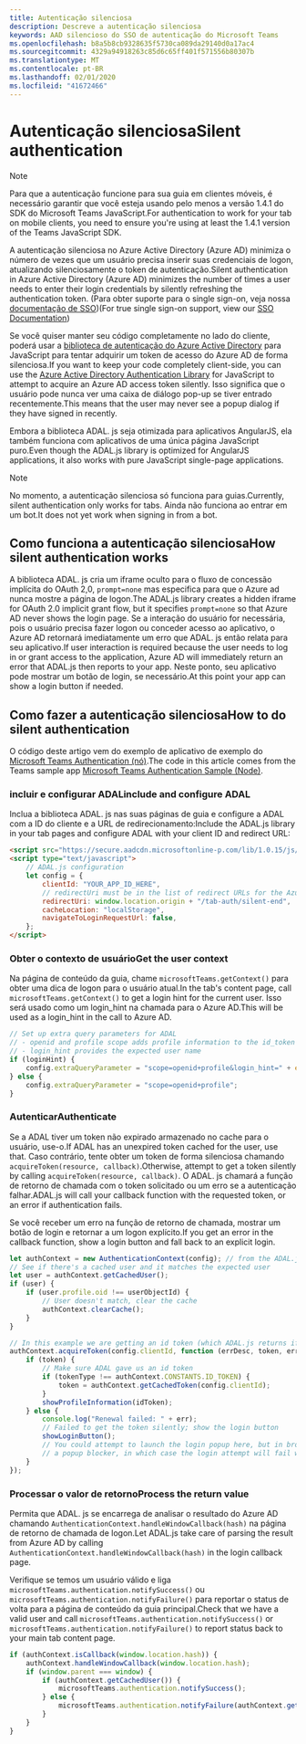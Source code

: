 ```yaml
---
title: Autenticação silenciosa
description: Descreve a autenticação silenciosa
keywords: AAD silencioso do SSO de autenticação do Microsoft Teams
ms.openlocfilehash: b8a5b8cb9328635f5730ca089da29140d0a17ac4
ms.sourcegitcommit: 4329a94918263c85d6c65ff401f571556b80307b
ms.translationtype: MT
ms.contentlocale: pt-BR
ms.lasthandoff: 02/01/2020
ms.locfileid: "41672466"
---
```

# <a name="silent-authentication"></a><span data-ttu-id="f4e5f-104">Autenticação silenciosa</span><span class="sxs-lookup"><span data-stu-id="f4e5f-104">Silent authentication</span></span>

> [!NOTE]
> <span data-ttu-id="f4e5f-105">Para que a autenticação funcione para sua guia em clientes móveis, é necessário garantir que você esteja usando pelo menos a versão 1.4.1 do SDK do Microsoft Teams JavaScript.</span><span class="sxs-lookup"><span data-stu-id="f4e5f-105">For authentication to work for your tab on mobile clients, you need to ensure you're using at least the 1.4.1 version of the Teams JavaScript SDK.</span></span>

<span data-ttu-id="f4e5f-106">A autenticação silenciosa no Azure Active Directory (Azure AD) minimiza o número de vezes que um usuário precisa inserir suas credenciais de logon, atualizando silenciosamente o token de autenticação.</span><span class="sxs-lookup"><span data-stu-id="f4e5f-106">Silent authentication in Azure Active Directory (Azure AD) minimizes the number of times a user needs to enter their login credentials by silently refreshing the authentication token.</span></span> <span data-ttu-id="f4e5f-107">(Para obter suporte para o single sign-on, veja nossa [documentação de SSO](~/tabs/how-to/authentication/auth-aad-sso.md))</span><span class="sxs-lookup"><span data-stu-id="f4e5f-107">(For true single sign-on support, view our [SSO Documentation](~/tabs/how-to/authentication/auth-aad-sso.md))</span></span>

<span data-ttu-id="f4e5f-108">Se você quiser manter seu código completamente no lado do cliente, poderá usar a [biblioteca de autenticação do Azure Active Directory](/azure/active-directory/develop/active-directory-authentication-libraries) para JavaScript para tentar adquirir um token de acesso do Azure AD de forma silenciosa.</span><span class="sxs-lookup"><span data-stu-id="f4e5f-108">If you want to keep your code completely client-side, you can use the [Azure Active Directory Authentication Library](/azure/active-directory/develop/active-directory-authentication-libraries) for JavaScript to attempt to acquire an Azure AD access token silently.</span></span> <span data-ttu-id="f4e5f-109">Isso significa que o usuário pode nunca ver uma caixa de diálogo pop-up se tiver entrado recentemente.</span><span class="sxs-lookup"><span data-stu-id="f4e5f-109">This means that the user may never see a popup dialog if they have signed in recently.</span></span>

<span data-ttu-id="f4e5f-110">Embora a biblioteca ADAL. js seja otimizada para aplicativos AngularJS, ela também funciona com aplicativos de uma única página JavaScript puro.</span><span class="sxs-lookup"><span data-stu-id="f4e5f-110">Even though the ADAL.js library is optimized for AngularJS applications, it also works with pure JavaScript single-page applications.</span></span>

> [!NOTE]
> <span data-ttu-id="f4e5f-111">No momento, a autenticação silenciosa só funciona para guias.</span><span class="sxs-lookup"><span data-stu-id="f4e5f-111">Currently, silent authentication only works for tabs.</span></span> <span data-ttu-id="f4e5f-112">Ainda não funciona ao entrar em um bot.</span><span class="sxs-lookup"><span data-stu-id="f4e5f-112">It does not yet work when signing in from a bot.</span></span>

## <a name="how-silent-authentication-works"></a><span data-ttu-id="f4e5f-113">Como funciona a autenticação silenciosa</span><span class="sxs-lookup"><span data-stu-id="f4e5f-113">How silent authentication works</span></span>

<span data-ttu-id="f4e5f-114">A biblioteca ADAL. js cria um iframe oculto para o fluxo de concessão implícita do OAuth 2,0, `prompt=none` mas especifica para que o Azure ad nunca mostre a página de logon.</span><span class="sxs-lookup"><span data-stu-id="f4e5f-114">The ADAL.js library creates a hidden iframe for OAuth 2.0 implicit grant flow, but it specifies `prompt=none` so that Azure AD never shows the login page.</span></span> <span data-ttu-id="f4e5f-115">Se a interação do usuário for necessária, pois o usuário precisa fazer logon ou conceder acesso ao aplicativo, o Azure AD retornará imediatamente um erro que ADAL. js então relata para seu aplicativo.</span><span class="sxs-lookup"><span data-stu-id="f4e5f-115">If user interaction is required because the user needs to log in or grant access to the application, Azure AD will immediately return an error that ADAL.js then reports to your app.</span></span> <span data-ttu-id="f4e5f-116">Neste ponto, seu aplicativo pode mostrar um botão de login, se necessário.</span><span class="sxs-lookup"><span data-stu-id="f4e5f-116">At this point your app can show a login button if needed.</span></span>

## <a name="how-to-do-silent-authentication"></a><span data-ttu-id="f4e5f-117">Como fazer a autenticação silenciosa</span><span class="sxs-lookup"><span data-stu-id="f4e5f-117">How to do silent authentication</span></span>

<span data-ttu-id="f4e5f-118">O código deste artigo vem do exemplo de aplicativo de exemplo do [Microsoft Teams Authentication (nó)](https://github.com/OfficeDev/microsoft-teams-sample-complete-node).</span><span class="sxs-lookup"><span data-stu-id="f4e5f-118">The code in this article comes from the Teams sample app [Microsoft Teams Authentication Sample (Node)](https://github.com/OfficeDev/microsoft-teams-sample-complete-node).</span></span>

### <a name="include-and-configure-adal"></a><span data-ttu-id="f4e5f-119">incluir e configurar ADAL</span><span class="sxs-lookup"><span data-stu-id="f4e5f-119">include and configure ADAL</span></span>

<span data-ttu-id="f4e5f-120">Inclua a biblioteca ADAL. js nas suas páginas de guia e configure a ADAL com a ID do cliente e a URL de redirecionamento:</span><span class="sxs-lookup"><span data-stu-id="f4e5f-120">Include the ADAL.js library in your tab pages and configure ADAL with your client ID and redirect URL:</span></span>

```html
<script src="https://secure.aadcdn.microsoftonline-p.com/lib/1.0.15/js/adal.min.js" integrity="sha384-lIk8T3uMxKqXQVVfFbiw0K/Nq+kt1P3NtGt/pNexiDby2rKU6xnDY8p16gIwKqgI" crossorigin="anonymous"></script>
<script type="text/javascript">
    // ADAL.js configuration
    let config = {
        clientId: "YOUR_APP_ID_HERE",
        // redirectUri must be in the list of redirect URLs for the Azure AD app
        redirectUri: window.location.origin + "/tab-auth/silent-end",
        cacheLocation: "localStorage",
        navigateToLoginRequestUrl: false,
    };
</script>
```

### <a name="get-the-user-context"></a><span data-ttu-id="f4e5f-121">Obter o contexto de usuário</span><span class="sxs-lookup"><span data-stu-id="f4e5f-121">Get the user context</span></span>

<span data-ttu-id="f4e5f-122">Na página de conteúdo da guia, chame `microsoftTeams.getContext()` para obter uma dica de logon para o usuário atual.</span><span class="sxs-lookup"><span data-stu-id="f4e5f-122">In the tab's content page, call `microsoftTeams.getContext()` to get a login hint for the current user.</span></span> <span data-ttu-id="f4e5f-123">Isso será usado como um login_hint na chamada para o Azure AD.</span><span class="sxs-lookup"><span data-stu-id="f4e5f-123">This will be used as a login_hint in the call to Azure AD.</span></span>

```javascript
// Set up extra query parameters for ADAL
// - openid and profile scope adds profile information to the id_token
// - login_hint provides the expected user name
if (loginHint) {
    config.extraQueryParameter = "scope=openid+profile&login_hint=" + encodeURIComponent(loginHint);
} else {
    config.extraQueryParameter = "scope=openid+profile";
}
```

### <a name="authenticate"></a><span data-ttu-id="f4e5f-124">Autenticar</span><span class="sxs-lookup"><span data-stu-id="f4e5f-124">Authenticate</span></span>

<span data-ttu-id="f4e5f-125">Se a ADAL tiver um token não expirado armazenado no cache para o usuário, use-o.</span><span class="sxs-lookup"><span data-stu-id="f4e5f-125">If ADAL has an unexpired token cached for the user, use that.</span></span> <span data-ttu-id="f4e5f-126">Caso contrário, tente obter um token de forma silenciosa chamando `acquireToken(resource, callback)`.</span><span class="sxs-lookup"><span data-stu-id="f4e5f-126">Otherwise, attempt to get a token silently by calling `acquireToken(resource, callback)`.</span></span> <span data-ttu-id="f4e5f-127">O ADAL. js chamará a função de retorno de chamada com o token solicitado ou um erro se a autenticação falhar.</span><span class="sxs-lookup"><span data-stu-id="f4e5f-127">ADAL.js will call your callback function with the requested token, or an error if authentication fails.</span></span>

<span data-ttu-id="f4e5f-128">Se você receber um erro na função de retorno de chamada, mostrar um botão de login e retornar a um logon explícito.</span><span class="sxs-lookup"><span data-stu-id="f4e5f-128">If you get an error in the callback function, show a login button and fall back to an explicit login.</span></span>

```javascript
let authContext = new AuthenticationContext(config); // from the ADAL.js library
// See if there's a cached user and it matches the expected user
let user = authContext.getCachedUser();
if (user) {
    if (user.profile.oid !== userObjectId) {
        // User doesn't match, clear the cache
        authContext.clearCache();
    }
}

// In this example we are getting an id token (which ADAL.js returns if we ask for resource = clientId)
authContext.acquireToken(config.clientId, function (errDesc, token, err, tokenType) {
    if (token) {
        // Make sure ADAL gave us an id token
        if (tokenType !== authContext.CONSTANTS.ID_TOKEN) {
            token = authContext.getCachedToken(config.clientId);
        }
        showProfileInformation(idToken);
    } else {
        console.log("Renewal failed: " + err);
        // Failed to get the token silently; show the login button
        showLoginButton();
        // You could attempt to launch the login popup here, but in browsers this could be blocked by
        // a popup blocker, in which case the login attempt will fail with the reason FailedToOpenWindow.
    }
});
```

### <a name="process-the-return-value"></a><span data-ttu-id="f4e5f-129">Processar o valor de retorno</span><span class="sxs-lookup"><span data-stu-id="f4e5f-129">Process the return value</span></span>

<span data-ttu-id="f4e5f-130">Permita que ADAL. js se encarrega de analisar o resultado do Azure AD chamando `AuthenticationContext.handleWindowCallback(hash)` na página de retorno de chamada de logon.</span><span class="sxs-lookup"><span data-stu-id="f4e5f-130">Let ADAL.js take care of parsing the result from Azure AD by calling `AuthenticationContext.handleWindowCallback(hash)` in the login callback page.</span></span>

<span data-ttu-id="f4e5f-131">Verifique se temos um usuário válido e liga `microsoftTeams.authentication.notifySuccess()` ou `microsoftTeams.authentication.notifyFailure()` para reportar o status de volta para a página de conteúdo da guia principal.</span><span class="sxs-lookup"><span data-stu-id="f4e5f-131">Check that we have a valid user and call `microsoftTeams.authentication.notifySuccess()` or `microsoftTeams.authentication.notifyFailure()` to report status back to your main tab content page.</span></span>

```javascript
if (authContext.isCallback(window.location.hash)) {
    authContext.handleWindowCallback(window.location.hash);
    if (window.parent === window) {
        if (authContext.getCachedUser()) {
            microsoftTeams.authentication.notifySuccess();
        } else {
            microsoftTeams.authentication.notifyFailure(authContext.getLoginError());
        }
    }
}
```
